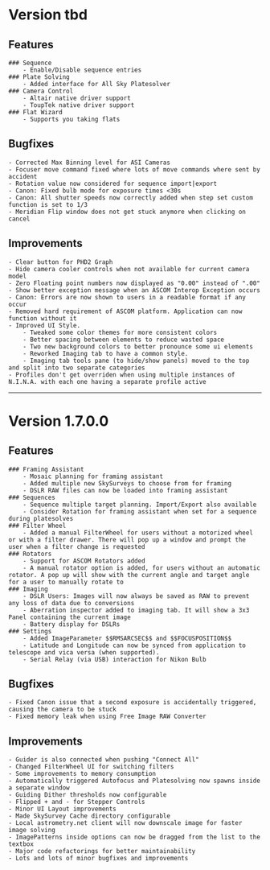 # Version tbd

## Features

    ### Sequence
        - Enable/Disable sequence entries
    ### Plate Solving
        - Added interface for All Sky Platesolver
    ### Camera Control
        - Altair native driver support
        - ToupTek native driver support
	### Flat Wizard
		- Supports you taking flats

## Bugfixes

    - Corrected Max Binning level for ASI Cameras
    - Focuser move command fixed where lots of move commands where sent by accident
    - Rotation value now considered for sequence import|export
    - Canon: Fixed bulb mode for exposure times <30s
    - Canon: All shutter speeds now correctly added when step set custom function is set to 1/3
    - Meridian Flip window does not get stuck anymore when clicking on cancel

## Improvements

    - Clear button for PHD2 Graph
    - Hide camera cooler controls when not available for current camera model
    - Zero Floating point numbers now displayed as "0.00" instead of ".00"
    - Show better exception message when an ASCOM Interop Exception occurs
    - Canon: Errors are now shown to users in a readable format if any occur
    - Removed hard requirement of ASCOM platform. Application can now function without it
    - Improved UI Style. 
        - Tweaked some color themes for more consistent colors
        - Better spacing between elements to reduce wasted space
        - Two new background colors to better pronounce some ui elements
        - Reworked Imaging tab to have a common style.
        - Imaging tab tools pane (to hide/show panels) moved to the top and split into two separate categories
    - Profiles don't get overriden when using multiple instances of N.I.N.A. with each one having a separate profile active

___

# Version 1.7.0.0

## Features

    ### Framing Assistant
        - Mosaic planning for framing assistant
        - Added multiple new SkySurveys to choose from for framing
        - DSLR RAW files can now be loaded into framing assistant
    ### Sequences
        - Sequence multiple target planning. Import/Export also available 
        - Consider Rotation for framing assistant when set for a sequence during platesolves
    ### Filter Wheel
        - Added a manual FilterWheel for users without a motorized wheel or with a filter drawer. There will pop up a window and prompt the user when a filter change is requested    
    ### Rotators
        - Support for ASCOM Rotators added
        - A manual rotator option is added, for users without an automatic rotator. A pop up will show with the current angle and target angle for a user to manually rotate to
    ### Imaging
        - DSLR Users: Images will now always be saved as RAW to prevent any loss of data due to conversions
        - Aberration inspector added to imaging tab. It will show a 3x3 Panel containing the current image
        - Battery display for DSLRs
    ### Settings
        - Added ImageParameter $$RMSARCSEC$$ and $$FOCUSPOSITION$$
        - Latitude and Longitude can now be synced from application to telescope and vica versa (when supported).
        - Serial Relay (via USB) interaction for Nikon Bulb

## Bugfixes

    - Fixed Canon issue that a second exposure is accidentally triggered, causing the camera to be stuck
    - Fixed memory leak when using Free Image RAW Converter

## Improvements

    - Guider is also connected when pushing "Connect All"
    - Changed FilterWheel UI for switching filters
    - Some improvements to memory consumption
    - Automatically triggered Autofocus and Platesolving now spawns inside a separate window
    - Guiding Dither thresholds now configurable
    - Flipped + and - for Stepper Controls
    - Minor UI Layout improvements
    - Made SkySurvey Cache directory configurable
    - Local astrometry.net client will now downscale image for faster image solving
    - ImagePatterns inside options can now be dragged from the list to the textbox
    - Major code refactorings for better maintainability
    - Lots and lots of minor bugfixes and improvements